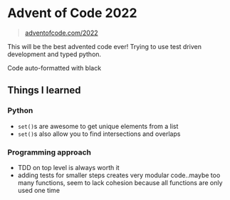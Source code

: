# Advent of Code 2022

> [adventofcode.com/2022](https://adventofcode.com/2022)

This will be the best advented code ever!
Trying to use test driven development and typed python.

Code auto-formatted with black

## Things I learned

### Python

- `set()`s are awesome to get unique elements from a list
- `set()`s also allow you to find intersections and overlaps

### Programming approach

- TDD on top level is always worth it
- adding tests for smaller steps creates very modular code..maybe too many functions, seem to lack cohesion because all functions are only used one time
